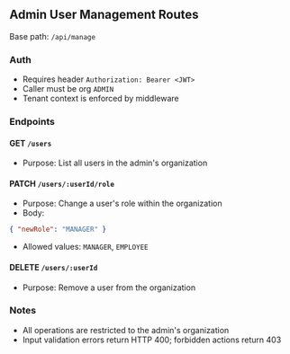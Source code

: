 ## Admin User Management Routes

Base path: `/api/manage`

### Auth
- Requires header `Authorization: Bearer <JWT>`
- Caller must be org `ADMIN`
- Tenant context is enforced by middleware

### Endpoints

#### GET `/users`
- Purpose: List all users in the admin's organization

#### PATCH `/users/:userId/role`
- Purpose: Change a user's role within the organization
- Body:
```json
{ "newRole": "MANAGER" }
```
- Allowed values: `MANAGER`, `EMPLOYEE`

#### DELETE `/users/:userId`
- Purpose: Remove a user from the organization

### Notes
- All operations are restricted to the admin's organization
- Input validation errors return HTTP 400; forbidden actions return 403

